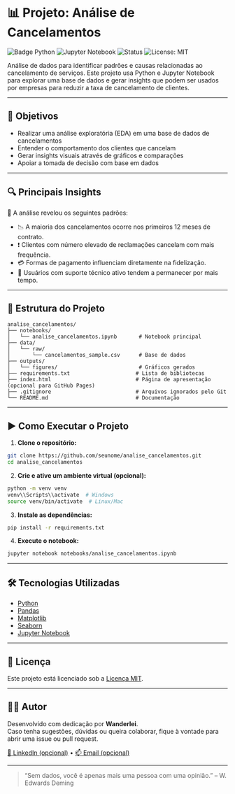 # 📊 Projeto: Análise de Cancelamentos

![Badge Python](https://img.shields.io/badge/Python-3.10+-blue?style=flat&logo=python)
![Jupyter Notebook](https://img.shields.io/badge/Jupyter-Notebook-orange?style=flat&logo=jupyter)
![Status](https://img.shields.io/badge/Status-Concluído-green)
![License: MIT](https://img.shields.io/badge/License-MIT-lightgrey.svg)

Análise de dados para identificar padrões e causas relacionadas ao cancelamento de serviços. Este projeto usa Python e Jupyter Notebook para explorar uma base de dados e gerar insights que podem ser usados por empresas para reduzir a taxa de cancelamento de clientes.

---

## 💼 Objetivos

- Realizar uma análise exploratória (EDA) em uma base de dados de cancelamentos
- Entender o comportamento dos clientes que cancelam
- Gerar insights visuais através de gráficos e comparações
- Apoiar a tomada de decisão com base em dados

---

## 🔍 Principais Insights

📌 A análise revelou os seguintes padrões:
- 📉 A maioria dos cancelamentos ocorre nos primeiros 12 meses de contrato.
- ❗ Clientes com número elevado de reclamações cancelam com mais frequência.
- 💳 Formas de pagamento influenciam diretamente na fidelização.
- 📶 Usuários com suporte técnico ativo tendem a permanecer por mais tempo.

---

## 📁 Estrutura do Projeto

```
analise_cancelamentos/
├── notebooks/
│   └── analise_cancelamentos.ipynb       # Notebook principal
├── data/
│   └── raw/
│       └── cancelamentos_sample.csv      # Base de dados
├── outputs/
│   └── figures/                          # Gráficos gerados
├── requirements.txt                     # Lista de bibliotecas
├── index.html                           # Página de apresentação (opcional para GitHub Pages)
├── .gitignore                           # Arquivos ignorados pelo Git
└── README.md                            # Documentação
```

---

## ▶️ Como Executar o Projeto

1. **Clone o repositório:**
```bash
git clone https://github.com/seunome/analise_cancelamentos.git
cd analise_cancelamentos
```

2. **Crie e ative um ambiente virtual (opcional):**
```bash
python -m venv venv
venv\\Scripts\\activate  # Windows
source venv/bin/activate  # Linux/Mac
```

3. **Instale as dependências:**
```bash
pip install -r requirements.txt
```

4. **Execute o notebook:**
```bash
jupyter notebook notebooks/analise_cancelamentos.ipynb
```

---

## 🛠️ Tecnologias Utilizadas

- [Python](https://www.python.org/)
- [Pandas](https://pandas.pydata.org/)
- [Matplotlib](https://matplotlib.org/)
- [Seaborn](https://seaborn.pydata.org/)
- [Jupyter Notebook](https://jupyter.org/)

---

## 📄 Licença

Este projeto está licenciado sob a [Licença MIT](LICENSE).

---

## 👨‍💻 Autor

Desenvolvido com dedicação por **Wanderlei**.  
Caso tenha sugestões, dúvidas ou queira colaborar, fique à vontade para abrir uma issue ou pull request.

[🔗 LinkedIn (opcional)](https://linkedin.com/in/wanderlei-silva-dos-santos) • [📫 Email (opcional)](mailto:wssjlle@gmail.com)

---

> “Sem dados, você é apenas mais uma pessoa com uma opinião.” – W. Edwards Deming
